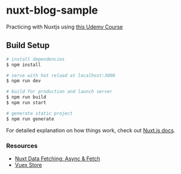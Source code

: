 # nuxt-blog-sample

Practicing with Nuxtjs using [this Udemy Course](https://www.udemy.com/course/nuxtjs-vuejs-on-steroids)


## Build Setup

```bash
# install dependencies
$ npm install

# serve with hot reload at localhost:3000
$ npm run dev

# build for production and launch server
$ npm run build
$ npm run start

# generate static project
$ npm run generate
```

For detailed explanation on how things work, check out [Nuxt.js docs](https://nuxtjs.org).

### Resources
- [Nuxt Data Fetching: Async & Fetch](https://nuxtjs.org/docs/2.x/features/data-fetching)
- [Vuex Store](https://nuxtjs.org/docs/2.x/directory-structure/store)
